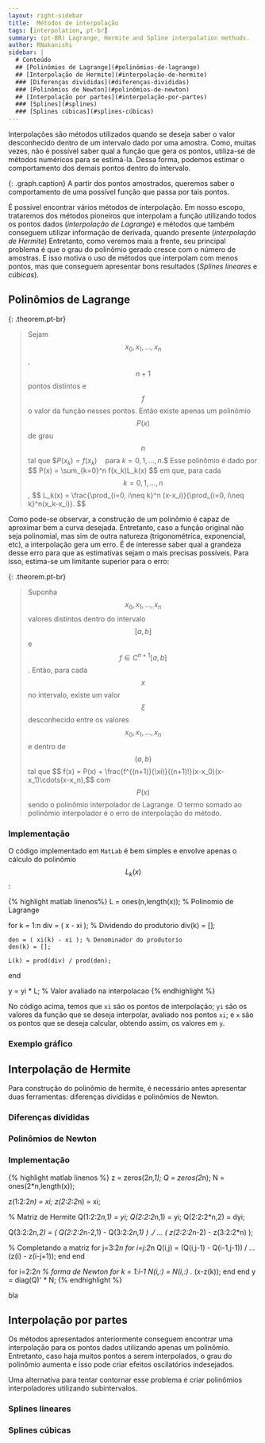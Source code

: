 ```yaml
---
layout: right-sidebar
title:  Métodos de interpolação
tags: [interpolation, pt-br]
summary: (pt-BR) Lagrange, Hermite and Spline interpolation methods.
author: RNakanishi
sidebar: |
  # Conteúdo
  ## [Polinômios de Lagrange](#polinômios-de-lagrange)
  ## [Interpolação de Hermite](#interpolação-de-hermite)
  ### [Diferenças divididas](#diferenças-divididas)
  ### [Polinômios de Newton](#polinômios-de-newton)
  ## [Interpolação por partes](#interpolação-por-partes)
  ### [Splines](#splines)
  ### [Splines cúbicas](#splines-cúbicas)
---
```


Interpolações são métodos utilizados quando se deseja saber o valor desconhecido dentro de um intervalo dado por uma amostra. Como, muitas vezes, não é possível saber qual a função que gera os pontos, utiliza-se de métodos numéricos para se estimá-la. Dessa forma, podemos estimar o comportamento dos demais pontos dentro do intervalo.

<figure class="graph-full"> </figure>

{: .graph.caption}
A partir dos pontos amostrados, queremos saber o comportamento de uma possível função que passa por tais pontos.

É possível encontrar vários métodos de interpolação. Em nosso escopo, trataremos dos métodos pioneiros que interpolam a função utilizando todos os pontos dados (*interpolação de Lagrange*) e métodos que também conseguem utilizar informação de derivada, quando presente (*interpolação de Hermite*) Entretanto, como veremos mais a frente, seu principal problema é que o grau do polinômio gerado cresce com o número de amostras. E isso motiva o uso de métodos que interpolam com menos pontos, mas que conseguem apresentar bons resultados (*Splines lineares* e *cúbicas*).

## Polinômios de Lagrange

{: .theorem.pt-br}
> Sejam $$x_0, x_1, ..., x_n$$, $$n+1$$ pontos distintos e $$f$$ o valor da função nesses pontos. Então existe apenas um polinômio $$P(x)$$ de grau $$n$$ tal que \$$P(x_k) = f(x_k)\quad\text{para } k = 0,1,...,n.\$$
Esse polinômio é dado por \$$ P(x) = \sum_{k=0}^n f(x_k)L_k(x) \$$
em que, para cada $$k = 0, 1, ..., n$$, \$$ L_k(x) = \frac{\prod_{i=0, i\neq k}^n (x-x_i)}{\prod_{i=0, i\neq k}^n(x_k-x_i)}. \$$

Como pode-se observar, a construção de um polinômio é capaz de aproximar bem a curva desejada. Entretanto, caso a função original não seja polinomial, mas sim de outra natureza (trigonométrica, exponencial, etc), a interpolação gera um erro. É de interesse saber qual a grandeza desse erro para que as estimativas sejam o mais precisas possíveis. Para isso, estima-se um limitante superior para o erro:

{: .theorem.pt-br}
> Suponha $$x_0, x_1, ..., x_n$$ valores distintos dentro do intervalo $$[a,b]$$ e $$f \in C^{n+1}[a,b]$$. Então, para cada $$x$$ no intervalo, existe um valor $$\xi$$ desconhecido entre os valores $$x_0, x_1, ..., x_n$$ e dentro de $$(a,b)$$ tal que \$$ f(x) = P(x) + \frac{f^{(n+1)}(\xi)}{(n+1)!}(x-x_0)(x-x_1)\cdots(x-x_n),\$$ com $$P(x)$$ sendo o polinômio interpolador de Lagrange. O termo somado ao polinômio interpolador é o erro de interpolação do método.

### Implementação
O código implementado em `MatLab` é bem simples e envolve apenas o cálculo do polinômio $$L_k(x)$$:

{% highlight matlab linenos%}
L = ones(n,length(x)); % Polinomio de Lagrange

for k = 1:n
    div = ( x - xi ); % Dividendo do produtorio
    div(k) = [];

    den = ( xi(k) - xi ); % Denominador do produtorio
    den(k) = [];

    L(k) = prod(div) / prod(den);
end

y = yi * L; % Valor avaliado na interpolacao
{% endhighlight %}

No código acima, temos que `xi` são os pontos de interpolação; `yi` são os valores da função que se deseja interpolar, avaliado nos pontos `xi`; e `x` são os pontos que se deseja calcular, obtendo assim, os valores em `y`.

### Exemplo gráfico
<figure class="lagrange"> </figure>

## Interpolação de Hermite
Para construção do polinômio de hermite, é necessário antes apresentar duas ferramentas: diferenças divididas e polinômios de Newton.

### Diferenças divididas

### Polinômios de Newton


### Implementação
{% highlight matlab linenos %}
z = zeros(2*n,1);
Q = zeros(2*n);
N = ones(2*n,length(x));

z(1:2:2*n) = xi;
z(2:2:2*n) = xi;

% Matriz de Hermite
Q(1:2:2*n,1) = yi;
Q(2:2:2*n,1) = yi;
Q(2:2:2*n,2) = dyi;

Q(3:2:2*n,2) = ( Q(2:2:2*n-2,1) - Q(3:2:2*n,1) ) ./ ...
                ( z(2:2:2*n-2) - z(3:2:2*n) );

% Completando a matriz
for j=3:2*n
    for i=j:2*n
        Q(i,j) = (Q(i,j-1) - Q(i-1,j-1)) / ...
                    (z(i) - z(i-j+1));
    end
end

for i=2:2*n % forma de Newton
    for k = 1:i-1
        N(i,:) = N(i,:) .* (x-z(k));
    end
end
y = diag(Q)' * N;
{% endhighlight %}

bla

## Interpolação por partes
Os métodos apresentados anteriormente conseguem encontrar uma interpolação para os pontos dados utilizando apenas um polinômio. Entretanto, caso haja muitos pontos a serem interpolados, o grau do polinômio aumenta e isso pode criar efeitos oscilatórios indesejados.

<figure class="bad-poly"> </figure>

Uma alternativa para tentar contornar esse problema é criar polinômios interpoladores utilizando subintervalos.

### Splines lineares


### Splines cúbicas


<!-- Necessário para usar o D3 -->
<script src="https://d3js.org/d3.v4.min.js"></script>

<!-- Exemplo teaser de interpoação -->
<script>
// Inicializando SVG
var margin = {top: 20, right: 15, bottom: 30, left: 35},
    width = 500 - margin.left - margin.right,
    height = 300 - margin.top - margin.bottom;
var svg = d3.select(".graph-full").append("svg")
    .attr("width", width+margin.left+margin.right)
    .attr("height", height+margin.top+margin.bottom)
    .append("g").attr("transform", "translate(" + margin.left + "," + margin.top + ")");

// Definindo eixos
var x = d3.scaleLinear().domain([0, 4]).range([0, width]);
var y = d3.scaleLinear().domain([-0.5, 1.2]).range([height, 0]);
var line = d3.line()
            .x(function(d) { return x(d.x); })
            .y(function(d) { return y(d.y); });

svg.append("g")
    .attr("class","axis")
    .attr("transform", "translate(0," + height + ")")
    .call(d3.axisBottom().scale(x));

svg.append("g")
    .attr("class","axis")
    .call(d3.axisLeft(y));

// Scatter de pontos
var data = [
        {"x": 0.25, "y": 0.25},
        {"x": 1.00, "y": 0.47},
        {"x": 1.25, "y": 0.95},
        {"x": 1.75, "y": 0.99},
        {"x": 3.10, "y": 0.15},
        {"x": 3.47, "y": 0.27}
    ];
svg.selectAll("dot")
    .data(data)
  .enter().append("circle")
    .attr("class","curve")
    .attr("r", 3)
    .attr("cx", function(d,i) { return x(d.x); })
    .attr("cy", function(d) { return y(d.y); })

// Plot de linhas
d3.csv("{{site.baseurl}}/assets/data/interpolation.csv",
    function(interp){
        interp.forEach( function(d) {
                d.x = +d.x;
                d.y = +d.y;
            });

        svg.append("path")
            .attr("class","curve dashed")
            .attr("d", line(interp));
    }
);
</script>

<!-- Exemplo de polinômio de alto grau e as oscilações -->
<script>
</script>
